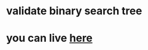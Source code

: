 # validate binary search tree
# you can live [here](https://shyam-brs.github.io/validate-binary-tree-search/)
